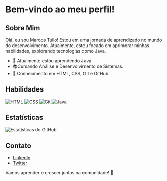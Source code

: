 # Bem-vindo ao meu perfil!

## Sobre Mim

Olá, eu sou Marcos Tulio! Estou em uma jornada de aprendizado no mundo do desenvolvimento. Atualmente, estou focado em aprimorar minhas habilidades, explorando tecnologias como Java.

- 🌱 Atualmente estou aprendendo Java
- 📚Cursando Análise e Desenvolvimento de Sistemas.
- 💬 Conhecimento em HTML, CSS, Git e GitHub.

## Habilidades

![HTML](https://img.shields.io/badge/HTML-Proficiente-orange)
![CSS](https://img.shields.io/badge/CSS-Proficiente-blue)
![Git](https://img.shields.io/badge/Git-Proficiente-red)
![Java](https://img.shields.io/badge/Java-Familiarizado-purple)

## Estatísticas

![Estatísticas do GitHub](https://github-readme-stats.vercel.app/api?username=marcostulioal&show_icons=true)

## Contato

- [LinkedIn](https://www.linkedin.com/in/marcos-tulio-alves110396/)
- [Twitter](https://twitter.com/MarcosTulioAlv5)

Vamos aprender e crescer juntos na comunidade! 🚀

